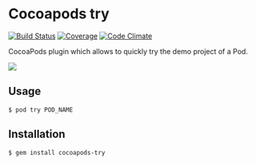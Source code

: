 # Cocoapods try

[![Build Status](https://img.shields.io/travis/CocoaPods/cocoapods-try/master.svg?style=flat)](https://travis-ci.org/CocoaPods/cocoapods-try)
[![Coverage](https://img.shields.io/codeclimate/coverage/github/CocoaPods/cocoapods-try.svg?style=flat)](https://codeclimate.com/github/CocoaPods/cocoapods-try)
[![Code Climate](https://img.shields.io/codeclimate/github/CocoaPods/cocoapods-try.svg?style=flat)](https://codeclimate.com/github/CocoaPods/cocoapods-try)

CocoaPods plugin which allows to quickly try the demo project of a Pod.

![](http://i.imgur.com/xxWNUrg.gif)

## Usage

    $ pod try POD_NAME

## Installation

    $ gem install cocoapods-try


